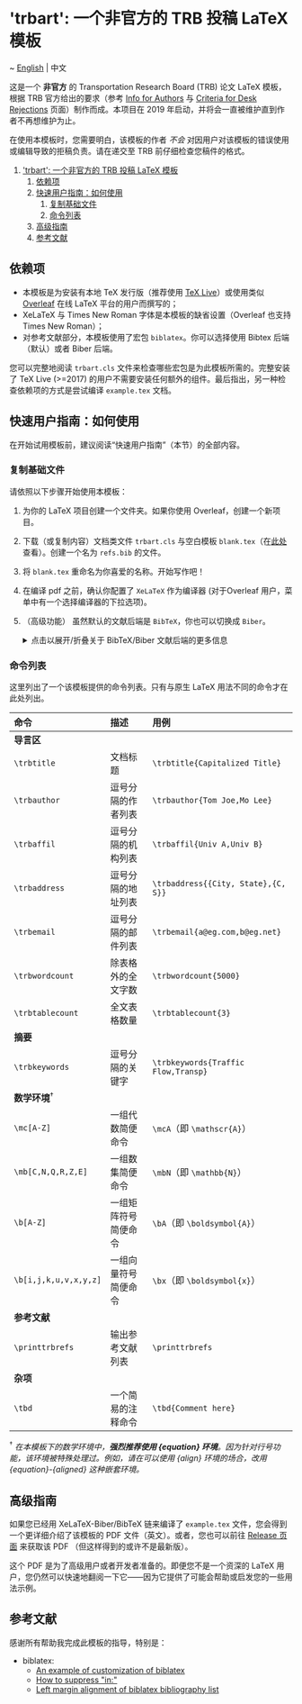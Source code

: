# 'trbart': 一个非官方的 TRB 投稿 LaTeX 模板

~ [English](../README.md) | 中文

这是一个 **非官方** 的 Transportation Research Board (TRB) 论文 LaTeX 模板，根据 TRB 官方给出的要求（参考 [Info for Authors](http://onlinepubs.trb.org/onlinepubs/AM/InfoForAuthors.pdf) 与 [Criteria for Desk Rejections](http://onlinepubs.trb.org/onlinepubs/TRREM/CriteriaforDeskRejections2019.pdf) 页面）制作而成。本项目在 2019 年启动，并将会一直被维护直到作者不再想维护为止。

在使用本模板时，您需要明白，该模板的作者 *不会* 对因用户对该模板的错误使用或编辑导致的拒稿负责。请在递交至 TRB 前仔细检查您稿件的格式。

1. ['trbart': 一个非官方的 TRB 投稿 LaTeX 模板](#trbart-一个非官方的-trb-投稿-latex-模板)
   1. [依赖项](#依赖项)
   2. [快速用户指南：如何使用](#快速用户指南如何使用)
      1. [复制基础文件](#复制基础文件)
      2. [命令列表](#命令列表)
   3. [高级指南](#高级指南)
   4. [参考文献](#参考文献)

## 依赖项

- 本模板是为安装有本地 TeX 发行版（推荐使用 [TeX Live](https://www.tug.org/texlive/)）或使用类似 [Overleaf](https://www.overleaf.com/) 在线 LaTeX 平台的用户而撰写的；
- XeLaTeX 与 Times New Roman 字体是本模板的缺省设置（Overleaf 也支持 Times New Roman）；
- 对参考文献部分，本模板使用了宏包 `biblatex`。你可以选择使用 Bibtex 后端（默认）或者 Biber 后端。

您可以完整地阅读 `trbart.cls` 文件来检查哪些宏包是为此模板所需的。完整安装了 TeX Live (>=2017) 的用户不需要安装任何额外的组件。最后指出，另一种检查依赖项的方式是尝试编译 `example.tex` 文档。

## 快速用户指南：如何使用

在开始试用模板前，建议阅读“快速用户指南”（本节）的全部内容。

### 复制基础文件

请依照以下步骤开始使用本模板：
1. 为你的 LaTeX 项目创建一个文件夹。如果你使用 Overleaf，创建一个新项目。
2. 下载（或复制内容）文档类文件 `trbart.cls` 与空白模板 `blank.tex`（在[此处](./blank.tex)查看）。创建一个名为 `refs.bib` 的文件。
3. 将 `blank.tex` 重命名为你喜爱的名称。开始写作吧！
4. 在编译 pdf 之前，确认你配置了 `XeLaTeX` 作为编译器 (对于Overleaf 用户，菜单中有一个选择编译器的下拉选项)。
5. （高级功能） 虽然默认的文献后端是 `BibTeX`，你也可以切换成 `Biber`。 
   <details><summary>点击以展开/折叠关于 BibTeX/Biber 文献后端的更多信息</summary>

   你可以通过更改 `trbart.cls` 文件中以下行来切换为 Biber 后端:
   ```tex
   \RequirePackage[..., backend=biber]{biblatex}
   ```
   - I如果你选择 Biber 后端，请将 `refs.bib` 文件中所有 `@article` 类型下的 `title=` 键都重命名为 `journaltitle=`。
   - 如果你在转向 Biber 的过程中出现了配置问题，这里有一个实用链接：[StackExchange - Configuring my editor to avoid undefined citations](https://tex.stackexchange.com/questions/154751/biblatex-with-biber-configuring-my-editor-to-avoid-undefined-citations).
   </details>

### 命令列表

这里列出了一个该模板提供的命令列表。只有与原生 LaTeX 用法不同的命令才在此处列出。

| 命令 | 描述 | 用例 |
| :--- | :--- | :--- |
| **导言区** |||
| `\trbtitle` | 文档标题 | `\trbtitle{Capitalized Title}` |
| `\trbauthor` | 逗号分隔的作者列表 | `\trbauthor{Tom Joe,Mo Lee}` |
| `\trbaffil` | 逗号分隔的机构列表 | `\trbaffil{Univ A,Univ B}` |
| `\trbaddress` | 逗号分隔的地址列表 | `\trbaddress{{City, State},{C, S}}` |
| `\trbemail` | 逗号分隔的邮件列表 | `\trbemail{a@eg.com,b@eg.net}` |
| `\trbwordcount` | 除表格外的全文字数 | `\trbwordcount{5000}` |
| `\trbtablecount` | 全文表格数量 | `\trbtablecount{3}` |
| **摘要** |||
| `\trbkeywords` | 逗号分隔的关键字 | `\trbkeywords{Traffic Flow,Transp}` |
| **数学环境**<sup>†</sup> |||
| `\mc[A-Z]` | 一组代数简便命令 | `\mcA`（即 `\mathscr{A}`） |
| `\mb[C,N,Q,R,Z,E]` | 一组数集简便命令 | `\mbN`（即 `\mathbb{N}`） |
| `\b[A-Z]` | 一组矩阵符号简便命令 | `\bA`（即 `\boldsymbol{A}`） |
| `\b[i,j,k,u,v,x,y,z]` | 一组向量符号简便命令 | `\bx`（即 `\boldsymbol{x}`） |
| **参考文献** |||
| `\printtrbrefs`| 输出参考文献列表 | `\printtrbrefs` |
| **杂项** |||
| `\tbd` | 一个简易的注释命令 | `\tbd{Comment here}` | 

<sup>†</sup> *在本模板下的数学环境中，**强烈推荐使用 {equation} 环境**。因为针对行号功能，该环境被特殊处理过。例如，请在可以使用 {align} 环境的场合，改用 {equation}-{aligned} 这种嵌套环境。*


## 高级指南

如果您已经用 XeLaTeX-Biber/BibTeX 链来编译了 `example.tex` 文件，您会得到一个更详细介绍了该模板的 PDF 文件（英文）。或者，您也可以前往 [Release 页面](https://github.com/wklchris/TRB-template/releases) 来获取该 PDF （但这样得到的或许不是最新版）。

这个 PDF 是为了高级用户或者开发者准备的。即便您不是一个资深的 LaTeX 用户，您仍然可以快速地翻阅一下它——因为它提供了可能会帮助或启发您的一些用法示例。


## 参考文献

感谢所有帮助我完成此模板的指导，特别是：
- biblatex:
  - [An example of customization of biblatex](https://tex.stackexchange.com/questions/386735/how-to-customize-biblatex-style)
  - [How to suppress "in:"](https://tex.stackexchange.com/questions/10682/suppress-in-biblatex)
  - [Left margin alignment of biblatex bibliography list](https://tex.stackexchange.com/questions/47092/left-margin-alignment-of-biblatexs-bibliography-list)